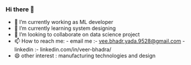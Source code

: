 ### Hi there 👋

<!--
**Veerbhadrayadav/Veerbhadrayadav** is a ✨ _special_ ✨ repository because its `README.md` (this file) appears on your GitHub profile.

Here are some ideas to get you started:
-->
- 🔭 I’m currently working as ML developer
- 🌱 I’m currently learning system designing
- 👯 I’m looking to collaborate on data science project
- 📫 How to reach me: 
      - email me :- vee.bhadr.yada.9528@gmail.com
      - linkedin :- linkedin.com/in/veer-bhadra/
- 😄 other interest :
      manufacturing technologies and design 

